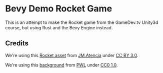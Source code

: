 # Bevy Demo Rocket Game

This is an attempt to make the Rocket game from the GameDev.tv Unity3d course, but using Rust and the Bevy Engine instead.

## Credits

We're using this [Rocket asset](https://opengameart.org/content/rocket) from [JM.Atencia](https://opengameart.org/users/jmatencia) under [CC BY 3.0](https://creativecommons.org/licenses/by/3.0/).

We're using this [background](https://opengameart.org/content/seamless-hd-landscape-in-parts) from [PWL](https://opengameart.org/users/pwl) under [CC0 1.0](https://creativecommons.org/publicdomain/zero/1.0/).
